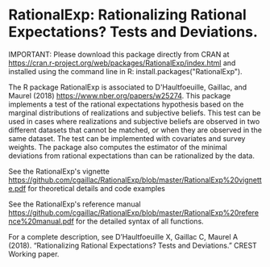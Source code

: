 # RationalExp: Rationalizing Rational Expectations? Tests and Deviations.

IMPORTANT: Please download this package directly from CRAN at 
https://cran.r-project.org/web/packages/RationalExp/index.html and installed using the command line in R: install.packages("RationalExp").


The R package RationalExp is associated to D'Haultfoeuille, Gaillac, and Maurel (2018) https://www.nber.org/papers/w25274. This package implements a test of the rational expectations hypothesis based on the marginal distributions of realizations and subjective beliefs. This test can be used in cases where realizations and subjective beliefs are
observed in two different datasets that cannot be matched, or when they are observed in the same dataset. The test can be implemented with covariates and survey weights. The package also computes the estimator of the minimal deviations from rational expectations than can be rationalized by the data.

See the RationalExp's vignette https://github.com/cgaillac/RationalExp/blob/master/RationalExp%20vignette.pdf for theoretical details and code examples 

See the RationalExp's reference manual https://github.com/cgaillac/RationalExp/blob/master/RationalExp%20reference%20manual.pdf for the detailed syntax of all functions.

For a complete description, see D’Haultfoeuille X, Gaillac C, Maurel A (2018). “Rationalizing Rational Expectations? Tests and Deviations.” CREST Working paper.
